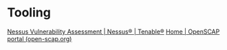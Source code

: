 # Tooling
[Nessus Vulnerability Assessment | Nessus® | Tenable®](https://www.tenable.com/products/nessus)
[Home | OpenSCAP portal (open-scap.org)](https://www.open-scap.org/)